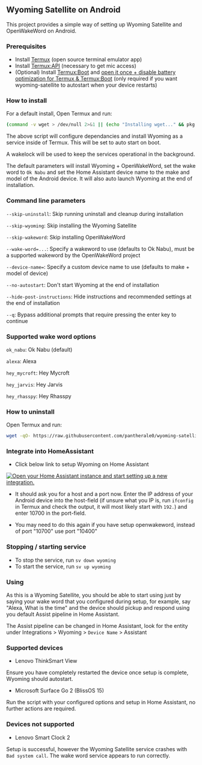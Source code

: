 ## Wyoming Satellite on Android

This project provides a simple way of setting up Wyoming Satellite and OpenWakeWord on Android.

### Prerequisites

- Install [Termux](https://github.com/termux/termux-app) (open source terminal emulator app)
- Install [Termux:API](https://github.com/termux/termux-api) (necessary to get mic access)
- (Optional) Install [Termux:Boot](https://github.com/termux/termux-boot) and [open it once + disable battery optimization for Termux & Termux:Boot](https://wiki.termux.com/wiki/Termux:Boot) (only required if you want wyoming-satellite to autostart when your device restarts)

### How to install

For a default install, Open Termux and run:

``` Bash
(command -v wget > /dev/null 2>&1 || (echo "Installing wget..." && pkg install -y wget)) && bash <(wget -qO- https://raw.githubusercontent.com/pantherale0/wyoming-satellite-termux/refs/heads/main/install.sh)

```

The above script will configure dependancies and install Wyoming as a service inside of Termux. This will be set to auto start on boot.

A wakelock will be used to keep the services operational in the background.

The default parameters will install Wyoming + OpenWakeWord, set the wake word to `Ok Nabu` and set the Home Assistant device name to the make and model of the Android device. It will also auto launch Wyoming at the end of installation.

### Command line parameters

`--skip-uninstall`: Skip running uninstall and cleanup during installation

`--skip-wyoming`: Skip installing the Wyoming Satellite

`--skip-wakeword`: Skip installing OpenWakeWord

`--wake-word=...`: Specify a wakeword to use (defaults to Ok Nabu), must be a supported wakeword by the OpenWakeWord project

`--device-name=`: Specify a custom device name to use (defaults to make + model of device)

`--no-autostart`: Don't start Wyoming at the end of installation

`--hide-post-instructions`: Hide instructions and recommended settings at the end of installation

`--q`: Bypass additional prompts that require pressing the enter key to continue

### Supported wake word options

`ok_nabu`: Ok Nabu (default)

`alexa`: Alexa

`hey_mycroft`: Hey Mycroft

`hey_jarvis`: Hey Jarvis

`hey_rhasspy`: Hey Rhasspy

### How to uninstall

Open Termux and run:

``` Bash
wget -qO- https://raw.githubusercontent.com/pantherale0/wyoming-satellite-termux/refs/heads/main/uninstall.sh | bash
```

### Integrate into HomeAssistant

- Click below link to setup Wyoming on Home Assistant

[![Open your Home Assistant instance and start setting up a new integration.](https://my.home-assistant.io/badges/config_flow_start.svg)](https://my.home-assistant.io/redirect/config_flow_start/?domain=wyoming)

- It should ask you for a host and a port now. Enter the IP address of your Android device into the host-field (if unsure what you IP is, run `ifconfig` in Termux and check the output, it will most likely start with `192.`) and enter 10700 in the port-field.

- You may need to do this again if you have setup openwakeword, instead of port "10700" use port "10400"

### Stopping / starting service

- To stop the service, run `sv down wyoming`
- To start the service, run `sv up wyoming`

### Using

As this is a Wyoming Satellite, you should be able to start using just by saying your wake word that you configured during setup, for example, say "Alexa, What is the time" and the device should pickup and respond using you default Assist pipeline in Home Assistant. 

The Assist pipeline can be changed in Home Assistant, look for the entity under Integrations > Wyoming > `Device Name` > Assistant

### Supported devices

- Lenovo ThinkSmart View

Ensure you have completely restarted the device once setup is complete, Wyoming should autostart.

- Microsoft Surface Go 2 (BlissOS 15)

Run the script with your configured options and setup in Home Assistant, no further actions are required.

### Devices not supported

- Lenovo Smart Clock 2

Setup is successful, however the Wyoming Satellite service crashes with `Bad system call`. The wake word service appears to run correctly.
